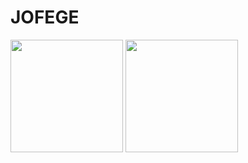 # JOFEGE

<img height="180em" src="https://github-readme-stats.vercel.app/api?username=grupo-jofege&show_icons=true&theme=dracula&include_all_commits=true&count_private=true"/>
<img height="180em" src="https://github-readme-stats.vercel.app/api/top-langs/?username=grupo-jofege&layout=compact&langs_count=16&theme=dracula"/>

